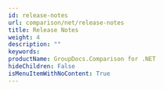 ```yaml
---
id: release-notes
url: comparison/net/release-notes
title: Release Notes
weight: 4
description: ""
keywords:
productName: GroupDocs.Comparison for .NET
hideChildren: False
isMenuItemWithNoContent: True
---
```

